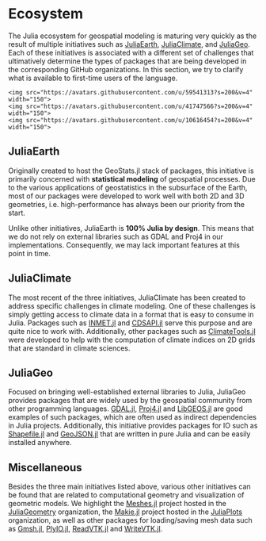 # Ecosystem

The Julia ecosystem for geospatial modeling is maturing very quickly
as the result of multiple initiatives such as
[JuliaEarth](https://github.com/JuliaEarth),
[JuliaClimate](https://github.com/JuliaClimate),
and [JuliaGeo](https://github.com/JuliaGeo). Each of these initiatives
is associated with a different set of challenges that ultimatively determine
the types of packages that are being developed in the corresponding GitHub
organizations. In this section, we try to clarify what is available to
first-time users of the language.

```@raw html
<img src="https://avatars.githubusercontent.com/u/59541313?s=200&v=4" width="150">
<img src="https://avatars.githubusercontent.com/u/41747566?s=200&v=4" width="150">
<img src="https://avatars.githubusercontent.com/u/10616454?s=200&v=4" width="150">
```

## JuliaEarth

Originally created to host the GeoStats.jl stack of packages, this
initiative is primarily concerned with **statistical modeling** of
geospatial processes. Due to the various  applications of geostatistics
in the subsurface of the Earth, most of our packages were developed to
work well with both 2D and 3D geometries, i.e. high-performance has
always been our priority from the start.

Unlike other initiatives, JuliaEarth is **100% Julia by design**.
This means that we do not rely on external libraries such as GDAL
and Proj4 in our implementations. Consequently, we may lack
important features at this point in time.

## JuliaClimate

The most recent of the three initiatives, JuliaClimate has been created
to address specific challenges in climate modeling. One of these challenges
is simply getting access to climate data in a format that is easy to consume
in Julia. Packages such as
[INMET.jl](https://github.com/JuliaClimate/INMET.jl) and
[CDSAPI.jl](https://github.com/JuliaClimate/CDSAPI.jl)
serve this purpose and are quite nice to work with. Additionally, other
packages such as
[ClimateTools.jl](https://github.com/JuliaClimate/ClimateTools.jl)
were developed to help with the computation of climate indices on
2D grids that are standard in climate sciences.

## JuliaGeo

Focused on bringing well-established external libraries to Julia,
JuliaGeo provides packages that are widely used by the geospatial
community from other programming languages.
[GDAL.jl](https://github.com/JuliaGeo/GDAL.jl),
[Proj4.jl](https://github.com/JuliaGeo/Proj4.jl) and
[LibGEOS.jl](https://github.com/JuliaGeo/LibGEOS.jl)
are good examples of such packages, which are often used as indirect
dependencies in Julia projects. Additionally, this initiative provides
packages for IO such as
[Shapefile.jl](https://github.com/JuliaGeo/Shapefile.jl) and
[GeoJSON.jl](https://github.com/JuliaGeo/GeoJSON.jl) that are written
in pure Julia and can be easily installed anywhere.

## Miscellaneous

Besides the three main initiatives listed above, various other initiatives
can be found that are related to computational geometry and visualization
of geometric models. We highlight the
[Meshes.jl](https://github.com/JuliaGeometry/Meshes.jl)
project hosted in the
[JuliaGeometry](https://github.com/JuliaGeometry)
organization, the
[Makie.jl](https://github.com/JuliaPlots/Makie.jl)
project hosted in the
[JuliaPlots](https://github.com/JuliaPlots)
organization, as well as other packages
for loading/saving mesh data such as
[Gmsh.jl](https://github.com/JuliaFEM/Gmsh.jl),
[PlyIO.jl](https://github.com/JuliaGeometry/PlyIO.jl),
[ReadVTK.jl](https://github.com/trixi-framework/ReadVTK.jl) and
[WriteVTK.jl](https://github.com/jipolanco/WriteVTK.jl).